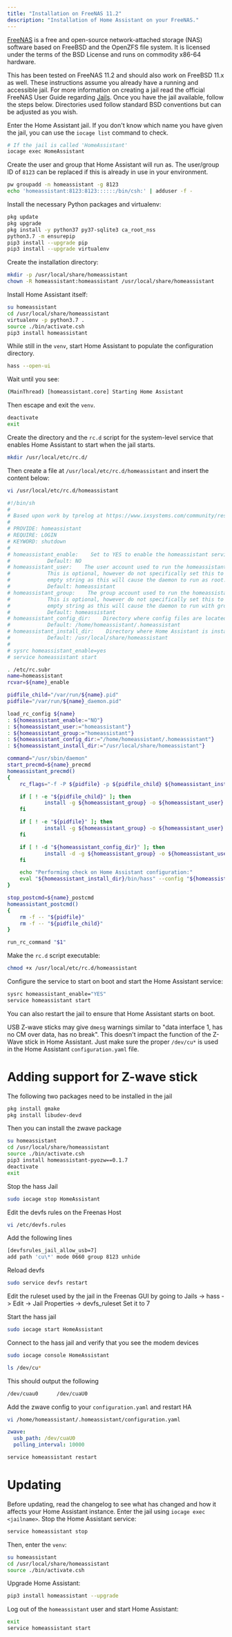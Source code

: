 ```yaml
---
title: "Installation on FreeNAS 11.2"
description: "Installation of Home Assistant on your FreeNAS."
---
```


[FreeNAS](https://www.freenas.org) is a free and open-source network-attached storage (NAS) software based on FreeBSD and the OpenZFS file system. It is licensed under the terms of the BSD License and runs on commodity x86-64 hardware.

This has been tested on FreeNAS 11.2 and should also work on FreeBSD 11.x as well. These instructions assume you already have a running and accessible jail. For more information on creating a jail read the official FreeNAS User Guide regarding [Jails](https://www.ixsystems.com/documentation/freenas/11.2/jails.html). Once you have the jail available, follow the steps below. Directories used follow standard BSD conventions but can be adjusted as you wish.

Enter the Home Assistant jail. If you don't know which name you have given the jail, you can use the `iocage list` command to check.
```bash
# If the jail is called 'HomeAssistant'
iocage exec HomeAssistant
```

Create the user and group that Home Assistant will run as. The user/group ID of `8123` can be replaced if this is already in use in your environment.

```bash
pw groupadd -n homeassistant -g 8123
echo 'homeassistant:8123:8123::::::/bin/csh:' | adduser -f -
```

Install the necessary Python packages and virtualenv:

```bash
pkg update
pkg upgrade
pkg install -y python37 py37-sqlite3 ca_root_nss
python3.7 -m ensurepip
pip3 install --upgrade pip
pip3 install --upgrade virtualenv
```

Create the installation directory:

```bash
mkdir -p /usr/local/share/homeassistant
chown -R homeassistant:homeassistant /usr/local/share/homeassistant
```

Install Home Assistant itself:

```bash
su homeassistant
cd /usr/local/share/homeassistant
virtualenv -p python3.7 .
source ./bin/activate.csh
pip3 install homeassistant
```

While still in the `venv`, start Home Assistant to populate the configuration directory.

```bash
hass --open-ui
```

Wait until you see:

```bash
(MainThread) [homeassistant.core] Starting Home Assistant
```

Then escape and exit the `venv`.

```bash
deactivate
exit
```

Create the directory and the `rc.d` script for the system-level service that enables Home Assistant to start when the jail starts.

```bash
mkdir /usr/local/etc/rc.d/
```

Then create a file at `/usr/local/etc/rc.d/homeassistant` and insert the content below:

```bash
vi /usr/local/etc/rc.d/homeassistant
```

```bash
#!/bin/sh
#
# Based upon work by tprelog at https://www.ixsystems.com/community/resources/fn-11-2-iocage-home-assistant-jail-plugins-for-node-red-mosquitto-amazon-dash-tasmoadmin.102/
#
# PROVIDE: homeassistant
# REQUIRE: LOGIN
# KEYWORD: shutdown
#
# homeassistant_enable:    Set to YES to enable the homeassistant service.
#            Default: NO
# homeassistant_user:    The user account used to run the homeassistant daemon.
#            This is optional, however do not specifically set this to an
#            empty string as this will cause the daemon to run as root.
#            Default: homeassistant
# homeassistant_group:    The group account used to run the homeassistant daemon.
#            This is optional, however do not specifically set this to an
#            empty string as this will cause the daemon to run with group wheel.
#            Default: homeassistant
# homeassistant_config_dir:    Directory where config files are located.
#            Default: /home/homeassistant/.homeassistant
# homeassistant_install_dir:    Directory where Home Assistant is installed.
#            Default: /usr/local/share/homeassistant
#
# sysrc homeassistant_enable=yes
# service homeassistant start

. /etc/rc.subr
name=homeassistant
rcvar=${name}_enable

pidfile_child="/var/run/${name}.pid"
pidfile="/var/run/${name}_daemon.pid"

load_rc_config ${name}
: ${homeassistant_enable:="NO"}
: ${homeassistant_user:="homeassistant"}
: ${homeassistant_group:="homeassistant"}
: ${homeassistant_config_dir:="/home/homeassistant/.homeassistant"}
: ${homeassistant_install_dir:="/usr/local/share/homeassistant"}

command="/usr/sbin/daemon"
start_precmd=${name}_precmd
homeassistant_precmd()
{
    rc_flags="-f -P ${pidfile} -p ${pidfile_child} ${homeassistant_install_dir}/bin/hass --config ${homeassistant_config_dir} ${rc_flags}"

    if [ ! -e "${pidfile_child}" ]; then
            install -g ${homeassistant_group} -o ${homeassistant_user} -- /dev/null "${pidfile_child}";
    fi

    if [ ! -e "${pidfile}" ]; then
            install -g ${homeassistant_group} -o ${homeassistant_user} -- /dev/null "${pidfile}";
    fi

    if [ ! -d "${homeassistant_config_dir}" ]; then
            install -d -g ${homeassistant_group} -o ${homeassistant_user} -- "${homeassistant_config_dir}";
    fi

    echo "Performing check on Home Assistant configuration:"
    eval "${homeassistant_install_dir}/bin/hass" --config "${homeassistant_config_dir}" --script check_config
}

stop_postcmd=${name}_postcmd
homeassistant_postcmd()
{
    rm -f -- "${pidfile}"
    rm -f -- "${pidfile_child}"
}

run_rc_command "$1"
```

Make the `rc.d` script executable:

```bash
chmod +x /usr/local/etc/rc.d/homeassistant
```

Configure the service to start on boot and start the Home Assistant service:

```bash
sysrc homeassistant_enable="YES"
service homeassistant start
```

You can also restart the jail to ensure that Home Assistant starts on boot.

<div class='note'>

USB Z-wave sticks may give `dmesg` warnings similar to "data interface 1, has no CM over data, has no break". This doesn't impact the function of the Z-Wave stick in Home Assistant. Just make sure the proper `/dev/cu*` is used in the Home Assistant `configuration.yaml` file.

</div>

# Adding support for Z-wave stick

The following two packages need to be installed in the jail

```bash
pkg install gmake
pkg install libudev-devd
```

Then you can install the zwave package
```bash
su homeassistant
cd /usr/local/share/homeassistant
source ./bin/activate.csh
pip3 install homeassistant-pyozw==0.1.7
deactivate
exit
```

Stop the hass Jail
```bash
sudo iocage stop HomeAssistant
```

Edit the devfs rules on the Freenas Host
```bash
vi /etc/devfs.rules
```

Add the following lines 
```bash
[devfsrules_jail_allow_usb=7]  
add path 'cu\*' mode 0660 group 8123 unhide 
```

Reload devfs
```bash
sudo service devfs restart
```

Edit the ruleset used by the jail in the Freenas GUI by going to Jails -> hass -> Edit ->  Jail Properties ->  devfs_ruleset
Set it to 7

Start the hass jail
```bash
sudo iocage start HomeAssistant
```

Connect to the hass jail and verify that you see the modem devices
```bash
sudo iocage console HomeAssistant
```

```bash
ls /dev/cu*
```
This should output the following
```bash
/dev/cuau0      /dev/cuaU0
```

Add the zwave config to your `configuration.yaml` and restart HA
```bash
vi /home/homeassistant/.homeassistant/configuration.yaml
```
```yaml
zwave:
  usb_path: /dev/cuaU0
  polling_interval: 10000
```

```bash
service homeassistant restart
```


# Updating
Before updating, read the changelog to see what has changed and how it affects your Home Assistant instance. Enter the jail using `iocage exec <jailname>`. Stop the Home Assistant service:

```bash
service homeassistant stop
```

Then, enter the `venv`:

```bash
su homeassistant
cd /usr/local/share/homeassistant
source ./bin/activate.csh
```

Upgrade Home Assistant:

```bash
pip3 install homeassistant --upgrade
```

Log out of the `homeassistant` user and start Home Assistant:

```bash
exit
service homeassistant start
```

